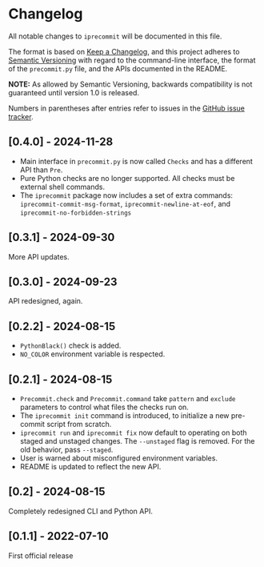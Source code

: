 # Changelog
All notable changes to `iprecommit` will be documented in this file.

The format is based on [Keep a Changelog](https://keepachangelog.com/en/1.0.0/), and this project adheres to [Semantic Versioning](https://semver.org/spec/v2.0.0.html) with regard to the command-line interface, the format of the `precommit.py` file, and the APIs documented in the README.

**NOTE:** As allowed by Semantic Versioning, backwards compatibility is not guaranteed until version 1.0 is released.

Numbers in parentheses after entries refer to issues in the [GitHub issue tracker](https://github.com/iafisher/iprecommit/issues).

## [0.4.0] - 2024-11-28
- Main interface in `precommit.py` is now called `Checks` and has a different API than `Pre`.
- Pure Python checks are no longer supported. All checks must be external shell commands.
- The `iprecommit` package now includes a set of extra commands: `iprecommit-commit-msg-format`, `iprecommit-newline-at-eof`, and `iprecommit-no-forbidden-strings`

## [0.3.1] - 2024-09-30
More API updates.

## [0.3.0] - 2024-09-23
API redesigned, again.

## [0.2.2] - 2024-08-15
- `PythonBlack()` check is added.
- `NO_COLOR` environment variable is respected.

## [0.2.1] - 2024-08-15
- `Precommit.check` and `Precommit.command` take `pattern` and `exclude` parameters to control what files the checks run on.
- The `iprecommit init` command is introduced, to initialize a new pre-commit script from scratch.
- `iprecommit run` and `iprecommit fix` now default to operating on both staged and unstaged changes. The `--unstaged` flag is removed. For the old behavior, pass `--staged`.
- User is warned about misconfigured environment variables.
- README is updated to reflect the new API.

## [0.2] - 2024-08-15
Completely redesigned CLI and Python API.

## [0.1.1] - 2022-07-10
First official release
